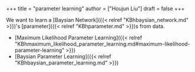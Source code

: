 +++
title = "parameter learning"
author = ["Houjun Liu"]
draft = false
+++

We want to learn a [Baysian Network]({{< relref "KBhbaysian_network.md" >}})'s [parameter]({{< relref "KBhparameter.md" >}})s from data.

-   [Maximum Likelihood Parameter Learning]({{< relref "KBhmaximum_likelihood_parameter_learning.md#maximum-likelihood-parameter-learning" >}})
-   [Baysian Parameter Learning]({{< relref "KBhbaysian_parameter_learning.md" >}})
